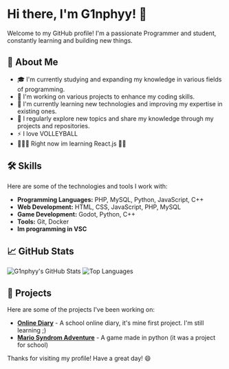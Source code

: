 # Hi there, I'm G1nphyy! 👋

Welcome to my GitHub profile! I'm a passionate Programmer and student, constantly learning and building new things.

## 🚀 About Me

- 🎓 I'm currently studying and expanding my knowledge in various fields of programming.
- 💼 I'm working on various projects to enhance my coding skills.
- 🌱 I'm currently learning new technologies and improving my expertise in existing ones.
- 📝 I regularly explore new topics and share my knowledge through my projects and repositories.
- ⚡ I love VOLLEYBALL
- 👨🏿‍🏫 Right now im learning React.js 😵‍💫

## 🛠️ Skills

Here are some of the technologies and tools I work with:

- **Programming Languages:** PHP, MySQL, Python, JavaScript, C++
- **Web Development:** HTML, CSS, JavaScript, PHP, MySQL
- **Game Development:** Godot, Python, C++
- **Tools:** Git, Docker
- **Im programming in VSC**

## 📈 GitHub Stats

![G1nphyy's GitHub Stats](https://github-readme-stats.vercel.app/api?username=G1nphyy&show_icons=true&theme=radical)
![Top Languages](https://github-readme-stats.vercel.app/api/top-langs/?username=G1nphyy&layout=compact&theme=radical)

## 🔭 Projects

Here are some of the projects I've been working on:

- [**Online Diary**](https://github.com/G1nphyy/Electronic-Diary) - A school online diary, it's mine first project. I'm still learning ;)
- **[**Mario Syndrom Adventure**](https://github.com/G1nphyy/Mario-Syndrom-Adventure)** - A game made in python (it was a project for school)


Thanks for visiting my profile! Have a great day! 😄
